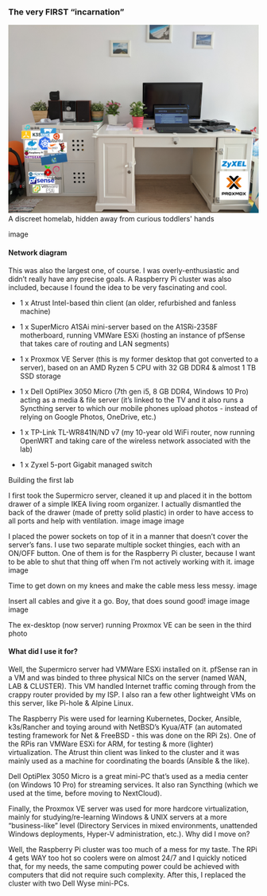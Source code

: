 ### The very FIRST “incarnation”
![Example image](/images/homelab/ansamblu.jpg)
A discreet homelab, hidden away from curious toddlers' hands

image
#### Network diagram

This was also the largest one, of course. I was overly-enthusiastic and didn’t really have any precise goals. A Raspberry Pi cluster was also included, because I found the idea to be very fascinating and cool.


+ 1 x Atrust Intel-based thin client (an older, refurbished and fanless machine)
+ 1 x SuperMicro A1SAi mini-server based on the A1SRi-2358F motherboard, running VMWare ESXi (hosting an instance of pfSense that takes care of routing and LAN segments)
+ 1 x Proxmox VE Server (this is my former desktop that got converted to a server), based on an AMD Ryzen 5 CPU with 32 GB DDR4 & almost 1 TB SSD storage
+ 1 x Dell OptiPlex 3050 Micro (7th gen i5, 8 GB DDR4, Windows 10 Pro) acting as a media & file server (it’s linked to the TV and it also runs a Syncthing server to which our mobile phones upload photos - instead of relying on Google Photos, OneDrive, etc.)
+ 1 x TP-Link TL-WR841N/ND v7 (my 10-year old WiFi router, now running OpenWRT and taking care of the wireless network associated with the lab)

+ 1 x Zyxel 5-port Gigabit managed switch


Building the first lab

I first took the Supermicro server, cleaned it up and placed it in the bottom drawer of a simple IKEA living room organizer. I actually dismantled the back of the drawer (made of pretty solid plastic) in order to have access to all ports and help with ventilation.
image 	image 	image

I placed the power sockets on top of it in a manner that doesn’t cover the server’s fans. I use two separate multiple socket thingies, each with an ON/OFF button. One of them is for the Raspberry Pi cluster, because I want to be able to shut that thing off when I’m not actively working with it.
image 	image

Time to get down on my knees and make the cable mess less messy.
image

Insert all cables and give it a go. Boy, that does sound good!
image 	image 	image

The ex-desktop (now server) running Proxmox VE can be seen in the third photo

#### What did I use it for?

Well, the Supermicro server had VMWare ESXi installed on it. pfSense ran in a VM and was binded to three physical NICs on the server (named WAN, LAB & CLUSTER). This VM handled Internet traffic coming through from the crappy router provided by my ISP. I also ran a few other lightweight VMs on this server, like Pi-hole & Alpine Linux.

The Raspberry Pis were used for learning Kubernetes, Docker, Ansible, k3s/Rancher and toying around with NetBSD’s Kyua/ATF (an automated testing framework for Net & FreeBSD - this was done on the RPi 2s). One of the RPis ran VMWare ESXi for ARM, for testing & more (lighter) virtualization. The Atrust thin client was linked to the cluster and it was mainly used as a machine for coordinating the boards (Ansible & the like).

Dell OptiPlex 3050 Micro is a great mini-PC that’s used as a media center (on Windows 10 Pro) for streaming services. It also ran Syncthing (which we used at the time, before moving to NextCloud).

Finally, the Proxmox VE server was used for more hardcore virtualization, mainly for studying/re-learning Windows & UNIX servers at a more “business-like” level (Directory Services in mixed environments, unattended Windows deployments, Hyper-V administration, etc.).
Why did I move on?

Well, the Raspberry Pi cluster was too much of a mess for my taste. The RPi 4 gets WAY too hot so coolers were on almost 24/7 and I quickly noticed that, for my needs, the same computing power could be achieved with computers that did not require such complexity. After this, I replaced the cluster with two Dell Wyse mini-PCs.